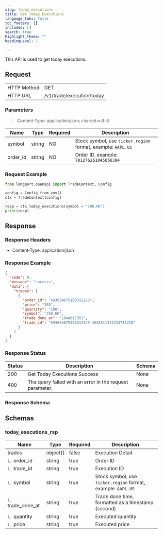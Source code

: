 ```yaml
---
slug: today_executions
title: Get Today Executions 
language_tabs: false
toc_footers: []
includes: []
search: true
highlight_theme: ""
headingLevel: 2

---
```


This API is used to get today executions.

<SDKLinks module="trade" klass="TradeContext" method="today_executions" />

## 

## Request

<table className="http-basic">
<tbody>
<tr><td className="http-basic-key">HTTP Method</td><td>GET</td></tr>
<tr><td className="http-basic-key">HTTP URL</td><td>/v1/trade/execution/today 
</td></tr>
</tbody>
</table>

### Parameters

> Content-Type: application/json; charset=utf-8

| Name | Type | Required | Description |
|---|---|---|---|
| symbol | string | NO | Stock symbol, use `ticker.region` format, example: `AAPL.US` |
| order_id | string | NO | Order ID, example: `701276261045858304` |

### Request Example

```python
from longport.openapi import TradeContext, Config

config = Config.from_env()
ctx = TradeContext(config)

resp = ctx.today_executions(symbol = "700.HK")
print(resp)
```

## Response

### Response Headers

- Content-Type: application/json

### Response Example

```json
{
  "code": 0,
  "message": "success",
  "data": {
    "trades": [
      {
        "order_id": "693664675163312128",
        "price": "388",
        "quantity": "100",
        "symbol": "700.HK",
        "trade_done_at": "1648611351",
        "trade_id": "693664675163312128-1648611351433741210"
      }
    ]
  }
}
```

### Response Status

| Status | Description | Schema |
|---|---|---|
| 200 | Get Today Executions Success | None |
| 400 | The query failed with an error in the request parameter. | None |

### Response Schema

<aside className="success">
</aside>

## Schemas

### today_executions_rsp

<a id="schematoday_executions_rsp"></a>
<a id="schematoday_executions_rsp"></a>

|Name|Type|Required|Description|
|---|---|---|---|
|trades|object[]|false|Execution Detail|
|∟ order_id|string|true|Order ID|
|∟ trade_id|string|true|Execution ID|
|∟ symbol|string|true|Stock symbol, use `ticker.region` format, example: `AAPL.US`|
|∟ trade_done_at|string|true|Trade done time, formatted as a timestamp (second)|
|∟ quantity|string|true|Executed quantity|
|∟ price|string|true|Executed price|

